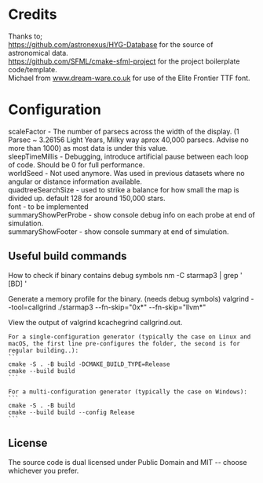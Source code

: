 # Credits

Thanks to; <BR>
https://github.com/astronexus/HYG-Database for the source of astronomical data.<BR>
https://github.com/SFML/cmake-sfml-project for the project boilerplate code/template.<BR>
Michael from www.dream-ware.co.uk for use of the Elite Frontier TTF font.

# Configuration

scaleFactor - The number of parsecs across the width of the display. (1 Parsec ~ 3.26156 Light Years, Milky way aprox 40,000 parsecs. Advise no more than 1000) as most data is under this value.<BR>
sleepTimeMillis - Debugging, introduce artificial pause between each loop of code. Should be 0 for full performance.<BR>
worldSeed - Not used anymore. Was used in previous datasets where no angular or distance information available.<BR>
quadtreeSearchSize - used to strike a balance for how small the map is divided up. default 128 for around 150,000 stars.<BR>
font - to be implemented<BR>
summaryShowPerProbe - show console debug info on each probe at end of simulation.<BR>
summaryShowFooter - show console  summary at end of simulation.<BR>

## Useful build commands

How to check if binary contains debug symbols
nm -C starmap3 | grep ' [BD] '

Generate a memory profile for the binary. (needs debug symbols)
valgrind --tool=callgrind ./starmap3 --fn-skip="0x*" --fn-skip="llvm*"

View the output of valgrind
kcachegrind callgrind.out.<PID>

    For a single-configuration generator (typically the case on Linux and macOS, the first line pre-configures the folder, the second is for regular building..):
    ```
    cmake -S . -B build -DCMAKE_BUILD_TYPE=Release
    cmake --build build
    ```

    For a multi-configuration generator (typically the case on Windows):
    ```
    cmake -S . -B build
    cmake --build build --config Release
    ```

## License

The source code is dual licensed under Public Domain and MIT -- choose whichever you prefer.